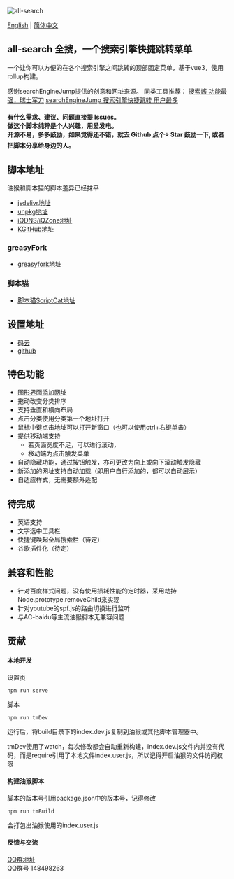 ![all-search](https://socialify.git.ci/endday/all-search/image?description=1&font=Inter&forks=1&issues=1&language=1&owner=1&pattern=Plus&stargazers=1&theme=Light)

[English](./README.md) | [简体中文](./README.zh-CN.md)
## all-search 全搜，一个搜索引擎快捷跳转菜单

一个让你可以方便的在各个搜索引擎之间跳转的顶部固定菜单，基于vue3，使用rollup构建。

感谢searchEngineJump提供的创意和网址来源。
同类工具推荐：
[搜索酱 功能最强，瑞士军刀](https://greasyfork.org/zh-CN/scripts/445274-searchjumper)
[searchEngineJump 搜索引擎快捷跳转 用户最多](https://greasyfork.org/zh-CN/scripts/2739-search-enginejump)

#### 有什么需求、建议、问题直接提 Issues。<br>做这个脚本纯粹是个人兴趣，用爱发电。<br>开源不易，多多鼓励，如果觉得还不错，就去 Github 点个⭐ Star 鼓励一下, 或者把脚本分享给身边的人。

## 脚本地址
油猴和脚本猫的脚本差异已经抹平
* [jsdelivr地址](https://cdn.jsdelivr.net/npm/all-search@latest/build/index.user.js)
* [unpkg地址](https://unpkg.com/all-search@latest/build/index.user.js)
* [iQDNS/iQZone地址](https://raw.iqiq.io/endday/all-search/master/build/index.user.js)
* [KGitHub地址](https://raw.kgithub.com/endday/all-search/master/build/index.user.js)

### greasyFork
* [greasyfork地址](https://greasyfork.org/zh-CN/scripts/397993-all-search)

### 脚本猫
* [脚本猫ScriptCat地址](https://scriptcat.org/script-show-page/477)

## 设置地址
* [码云](https://endday.gitee.io/all-search/)
* [github](https://endday.github.io/all-search/)

## 特色功能
* [图形界面添加网址](https://endday.github.io/all-search/)
* 拖动改变分类排序
* 支持垂直和横向布局
* 点击分类使用分类第一个地址打开
* 鼠标中键点击地址可以打开新窗口（也可以使用ctrl+右键单击）
* 提供移动端支持
    * 若页面宽度不足，可以进行滚动，
    * 移动端为点击触发菜单
* 自动隐藏功能，通过按钮触发，亦可更改为向上或向下滚动触发隐藏
* 新添加的网址支持自动加载（即用户自行添加的，都可以自动展示）
* 自适应样式，无需要额外适配

## 待完成
* 英语支持
* 文字选中工具栏
* 快捷键唤起全局搜索栏（待定）
* 谷歌插件化（待定）

## 兼容和性能
* 针对百度样式问题，没有使用损耗性能的定时器，采用劫持Node.prototype.removeChild来实现
* 针对youtube的spf.js的路由切换进行监听
* 与AC-baidu等主流油猴脚本无兼容问题

## 贡献

#### 本地开发
设置页
```
npm run serve
```

脚本
```
npm run tmDev
```
运行后，将build目录下的index.dev.js复制到油猴或其他脚本管理器中。

tmDev使用了watch，每次修改都会自动重新构建，index.dev.js文件内并没有代码，而是require引用了本地文件index.user.js，所以记得开启油猴的文件访问权限

#### 构建油猴脚本
脚本的版本号引用package.json中的版本号，记得修改
```
npm run tmBuild
```
会打包出油猴使用的index.user.js

#### 反馈与交流
[QQ群地址](https://qm.qq.com/cgi-bin/qm/qr?k=AKKJzfydYb3ZTya7k5yT4HUcA37zQfcO&jump_from=webapi)
<br>QQ群号 148498263
